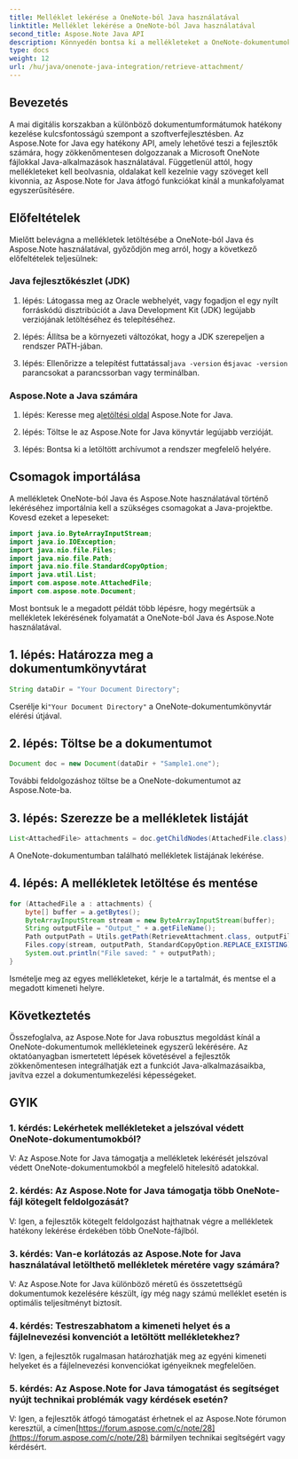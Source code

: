 ```yaml
---
title: Melléklet lekérése a OneNote-ból Java használatával
linktitle: Melléklet lekérése a OneNote-ból Java használatával
second_title: Aspose.Note Java API
description: Könnyedén bontsa ki a mellékleteket a OneNote-dokumentumokból Java nyelven! Az Aspose.Note minden formátumot és kötegelt feldolgozást kezel. Könnyű lépéseket és kódot tartalmaz! #OneNote #Java #Aspose
type: docs
weight: 12
url: /hu/java/onenote-java-integration/retrieve-attachment/
---
```

## Bevezetés

A mai digitális korszakban a különböző dokumentumformátumok hatékony kezelése kulcsfontosságú szempont a szoftverfejlesztésben. Az Aspose.Note for Java egy hatékony API, amely lehetővé teszi a fejlesztők számára, hogy zökkenőmentesen dolgozzanak a Microsoft OneNote fájlokkal Java-alkalmazások használatával. Függetlenül attól, hogy mellékleteket kell beolvasnia, oldalakat kell kezelnie vagy szöveget kell kivonnia, az Aspose.Note for Java átfogó funkciókat kínál a munkafolyamat egyszerűsítésére.

## Előfeltételek

Mielőtt belevágna a mellékletek letöltésébe a OneNote-ból Java és Aspose.Note használatával, győződjön meg arról, hogy a következő előfeltételek teljesülnek:

### Java fejlesztőkészlet (JDK)

1. lépés: Látogassa meg az Oracle webhelyét, vagy fogadjon el egy nyílt forráskódú disztribúciót a Java Development Kit (JDK) legújabb verziójának letöltéséhez és telepítéséhez.

2. lépés: Állítsa be a környezeti változókat, hogy a JDK szerepeljen a rendszer PATH-jában.

 3. lépés: Ellenőrizze a telepítést futtatással`java -version` és`javac -version` parancsokat a parancssorban vagy terminálban.

### Aspose.Note a Java számára

 1. lépés: Keresse meg a[letöltési oldal](https://releases.aspose.com/note/java/) Aspose.Note for Java.

2. lépés: Töltse le az Aspose.Note for Java könyvtár legújabb verzióját.

3. lépés: Bontsa ki a letöltött archívumot a rendszer megfelelő helyére.

## Csomagok importálása

A mellékletek OneNote-ból Java és Aspose.Note használatával történő lekéréséhez importálnia kell a szükséges csomagokat a Java-projektbe. Kovesd ezeket a lepeseket:

```java
import java.io.ByteArrayInputStream;
import java.io.IOException;
import java.nio.file.Files;
import java.nio.file.Path;
import java.nio.file.StandardCopyOption;
import java.util.List;
import com.aspose.note.AttachedFile;
import com.aspose.note.Document;
```

Most bontsuk le a megadott példát több lépésre, hogy megértsük a mellékletek lekérésének folyamatát a OneNote-ból Java és Aspose.Note használatával.

## 1. lépés: Határozza meg a dokumentumkönyvtárat

```java
String dataDir = "Your Document Directory";
```

 Cserélje ki`"Your Document Directory"` a OneNote-dokumentumkönyvtár elérési útjával.

## 2. lépés: Töltse be a dokumentumot

```java
Document doc = new Document(dataDir + "Sample1.one");
```

További feldolgozáshoz töltse be a OneNote-dokumentumot az Aspose.Note-ba.

## 3. lépés: Szerezze be a mellékletek listáját

```java
List<AttachedFile> attachments = doc.getChildNodes(AttachedFile.class);
```

A OneNote-dokumentumban található mellékletek listájának lekérése.

## 4. lépés: A mellékletek letöltése és mentése

```java
for (AttachedFile a : attachments) {
    byte[] buffer = a.getBytes();
    ByteArrayInputStream stream = new ByteArrayInputStream(buffer);
    String outputFile = "Output_" + a.getFileName();
    Path outputPath = Utils.getPath(RetrieveAttachment.class, outputFile);
    Files.copy(stream, outputPath, StandardCopyOption.REPLACE_EXISTING);
    System.out.println("File saved: " + outputPath);
}
```

Ismételje meg az egyes mellékleteket, kérje le a tartalmát, és mentse el a megadott kimeneti helyre.

## Következtetés

Összefoglalva, az Aspose.Note for Java robusztus megoldást kínál a OneNote-dokumentumok mellékleteinek egyszerű lekérésére. Az oktatóanyagban ismertetett lépések követésével a fejlesztők zökkenőmentesen integrálhatják ezt a funkciót Java-alkalmazásaikba, javítva ezzel a dokumentumkezelési képességeket.

## GYIK

### 1. kérdés: Lekérhetek mellékleteket a jelszóval védett OneNote-dokumentumokból?

V: Az Aspose.Note for Java támogatja a mellékletek lekérését jelszóval védett OneNote-dokumentumokból a megfelelő hitelesítő adatokkal.

### 2. kérdés: Az Aspose.Note for Java támogatja több OneNote-fájl kötegelt feldolgozását?

V: Igen, a fejlesztők kötegelt feldolgozást hajthatnak végre a mellékletek hatékony lekérése érdekében több OneNote-fájlból.

### 3. kérdés: Van-e korlátozás az Aspose.Note for Java használatával letölthető mellékletek méretére vagy számára?

V: Az Aspose.Note for Java különböző méretű és összetettségű dokumentumok kezelésére készült, így még nagy számú melléklet esetén is optimális teljesítményt biztosít.

### 4. kérdés: Testreszabhatom a kimeneti helyet és a fájlelnevezési konvenciót a letöltött mellékletekhez?

V: Igen, a fejlesztők rugalmasan határozhatják meg az egyéni kimeneti helyeket és a fájlelnevezési konvenciókat igényeiknek megfelelően.

### 5. kérdés: Az Aspose.Note for Java támogatást és segítséget nyújt technikai problémák vagy kérdések esetén?

V: Igen, a fejlesztők átfogó támogatást érhetnek el az Aspose.Note fórumon keresztül, a címen[https://forum.aspose.com/c/note/28](https://forum.aspose.com/c/note/28) bármilyen technikai segítségért vagy kérdésért.